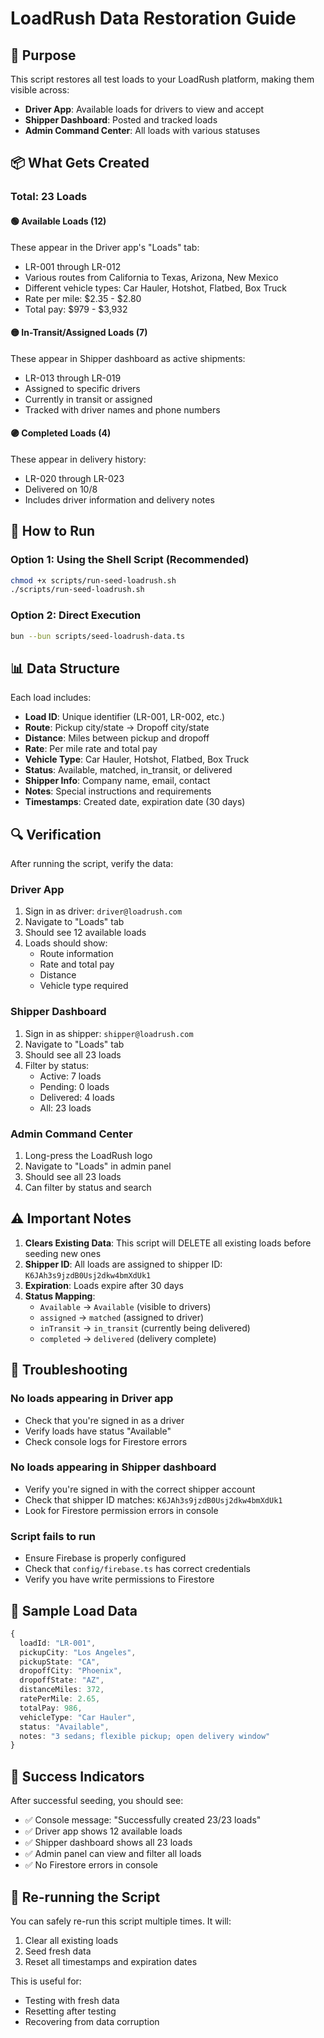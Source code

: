 # LoadRush Data Restoration Guide

## 🎯 Purpose
This script restores all test loads to your LoadRush platform, making them visible across:
- **Driver App**: Available loads for drivers to view and accept
- **Shipper Dashboard**: Posted and tracked loads
- **Admin Command Center**: All loads with various statuses

## 📦 What Gets Created

### Total: 23 Loads

#### 🟢 Available Loads (12)
These appear in the Driver app's "Loads" tab:
- LR-001 through LR-012
- Various routes from California to Texas, Arizona, New Mexico
- Different vehicle types: Car Hauler, Hotshot, Flatbed, Box Truck
- Rate per mile: $2.35 - $2.80
- Total pay: $979 - $3,932

#### 🟡 In-Transit/Assigned Loads (7)
These appear in Shipper dashboard as active shipments:
- LR-013 through LR-019
- Assigned to specific drivers
- Currently in transit or assigned
- Tracked with driver names and phone numbers

#### 🟣 Completed Loads (4)
These appear in delivery history:
- LR-020 through LR-023
- Delivered on 10/8
- Includes driver information and delivery notes

## 🚀 How to Run

### Option 1: Using the Shell Script (Recommended)
```bash
chmod +x scripts/run-seed-loadrush.sh
./scripts/run-seed-loadrush.sh
```

### Option 2: Direct Execution
```bash
bun --bun scripts/seed-loadrush-data.ts
```

## 📊 Data Structure

Each load includes:
- **Load ID**: Unique identifier (LR-001, LR-002, etc.)
- **Route**: Pickup city/state → Dropoff city/state
- **Distance**: Miles between pickup and dropoff
- **Rate**: Per mile rate and total pay
- **Vehicle Type**: Car Hauler, Hotshot, Flatbed, Box Truck
- **Status**: Available, matched, in_transit, or delivered
- **Shipper Info**: Company name, email, contact
- **Notes**: Special instructions and requirements
- **Timestamps**: Created date, expiration date (30 days)

## 🔍 Verification

After running the script, verify the data:

### Driver App
1. Sign in as driver: `driver@loadrush.com`
2. Navigate to "Loads" tab
3. Should see 12 available loads
4. Loads should show:
   - Route information
   - Rate and total pay
   - Distance
   - Vehicle type required

### Shipper Dashboard
1. Sign in as shipper: `shipper@loadrush.com`
2. Navigate to "Loads" tab
3. Should see all 23 loads
4. Filter by status:
   - Active: 7 loads
   - Pending: 0 loads
   - Delivered: 4 loads
   - All: 23 loads

### Admin Command Center
1. Long-press the LoadRush logo
2. Navigate to "Loads" in admin panel
3. Should see all 23 loads
4. Can filter by status and search

## ⚠️ Important Notes

1. **Clears Existing Data**: This script will DELETE all existing loads before seeding new ones
2. **Shipper ID**: All loads are assigned to shipper ID: `K6JAh3s9jzdB0Usj2dkw4bmXdUk1`
3. **Expiration**: Loads expire after 30 days
4. **Status Mapping**:
   - `Available` → `Available` (visible to drivers)
   - `assigned` → `matched` (assigned to driver)
   - `inTransit` → `in_transit` (currently being delivered)
   - `completed` → `delivered` (delivery complete)

## 🐛 Troubleshooting

### No loads appearing in Driver app
- Check that you're signed in as a driver
- Verify loads have status "Available"
- Check console logs for Firestore errors

### No loads appearing in Shipper dashboard
- Verify you're signed in with the correct shipper account
- Check that shipper ID matches: `K6JAh3s9jzdB0Usj2dkw4bmXdUk1`
- Look for Firestore permission errors in console

### Script fails to run
- Ensure Firebase is properly configured
- Check that `config/firebase.ts` has correct credentials
- Verify you have write permissions to Firestore

## 📝 Sample Load Data

```typescript
{
  loadId: "LR-001",
  pickupCity: "Los Angeles",
  pickupState: "CA",
  dropoffCity: "Phoenix",
  dropoffState: "AZ",
  distanceMiles: 372,
  ratePerMile: 2.65,
  totalPay: 986,
  vehicleType: "Car Hauler",
  status: "Available",
  notes: "3 sedans; flexible pickup; open delivery window"
}
```

## 🎉 Success Indicators

After successful seeding, you should see:
- ✅ Console message: "Successfully created 23/23 loads"
- ✅ Driver app shows 12 available loads
- ✅ Shipper dashboard shows all 23 loads
- ✅ Admin panel can view and filter all loads
- ✅ No Firestore errors in console

## 🔄 Re-running the Script

You can safely re-run this script multiple times. It will:
1. Clear all existing loads
2. Seed fresh data
3. Reset all timestamps and expiration dates

This is useful for:
- Testing with fresh data
- Resetting after testing
- Recovering from data corruption
